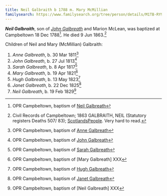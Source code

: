 ```yaml
---
title: Neil Galbraith b 1788 m. Mary McMillian
familysearch: https://www.familysearch.org/tree/person/details/M1TB-RY9
---
```

***Neil Galbraith***, son of *[John Galbreath](/people/galbreath-john-1760.md)* and Marion McLean, was baptized at Campbeltown 18 Dec 1788[^birth].  He died 9 Jun 1863.[^death]

Children of Neil and Mary (McMillian) Galbraith:

1. *Anne Galbreath*, b. 30 Mar 1811[^anne-birth]
2. *John Galbreath*, b. 27 Jul 1813[^john-birth]
3. *Sarah Galbreath*, b. 8 Apr 1817[^sarah-birth]
4. *Mary Galbreath*, b. 19 Apr 1821[^mary-birth]
5. *Hugh Galbreath*, b. 13 May 1823[^hugh-birth]
6. *Janet Galbreath*, b. 22 Dec 1825[^janet-birth]
7. *Neil Galbreath*, b. 19 Feb 1829[^neil-birth]

[^birth]: OPR Campbeltown, baptism of [Neil Galbreath](/sources/opr-campbeltown-births.md#1788-12-18-neill-galbreath)

[^death]: Civil Records of Campbeltown; 1863 GALBRAITH, NEIL (Statutory registers Deaths 507/ 83); 
  [ScotlandsPeople](https://www.scotlandspeople.gov.uk/view-image/nrs_stat_deaths/624420).  Very hard to read.

[^anne-birth]: OPR Campbeltown, baptism of [Anne Galbreath](/sources/opr-campbeltown-births.md#1811-03-30-anne-galbreath)

[^john-birth]: OPR Campbeltown, baptism of [John Galbreath](/sources/opr-campbeltown-births.md#1813-07-27-john-galbreath)

[^sarah-birth]: OPR Campbeltown, baptism of [Sarah Galbreath](/sources/opr-campbeltown-births.md#1817-04-08-sarah-galbreath)

[^mary-birth]: OPR Campbeltown, baptism of [Mary Galbreath] XXX

[^hugh-birth]: OPR Campbeltown, baptism of [Hugh Galbreath](/sources/opr-campbeltown-births.md#1823-05-13-hugh-galbreath)

[^janet-birth]: OPR Campbeltown, baptism of [Janet Galbreath](/sources/opr-campbeltown-births.md#1825-12-22-janet-galbreath)

[^neil-birth]: OPR Campbeltown, baptism of [Neil Galbreath] XXX
